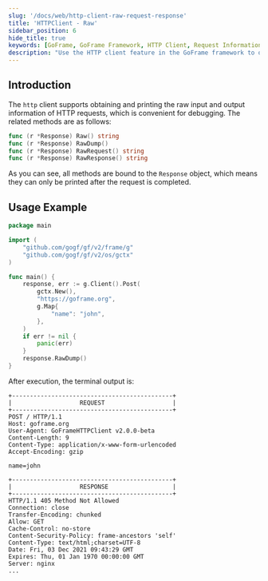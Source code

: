 ```yaml
---
slug: '/docs/web/http-client-raw-request-response'
title: 'HTTPClient - Raw'
sidebar_position: 6
hide_title: true
keywords: [GoFrame, GoFrame Framework, HTTP Client, Request Information Printing, Raw Request, Debugging, Response Information, HTTP Request, Go Language, Web Development]
description: "Use the HTTP client feature in the GoFrame framework to obtain and print raw input and output information of HTTP requests. The main methods include Raw, RawDump, RawRequest, and RawResponse, which are useful for debugging HTTP requests. The example demonstrates the method of sending POST requests using the GoFrame framework and printing the request and response."
---
```


## Introduction

The `http` client supports obtaining and printing the raw input and output information of HTTP requests, which is convenient for debugging. The related methods are as follows:

```go
func (r *Response) Raw() string
func (r *Response) RawDump()
func (r *Response) RawRequest() string
func (r *Response) RawResponse() string
```

As you can see, all methods are bound to the `Response` object, which means they can only be printed after the request is completed.

## Usage Example

```go
package main

import (
    "github.com/gogf/gf/v2/frame/g"
    "github.com/gogf/gf/v2/os/gctx"
)

func main() {
    response, err := g.Client().Post(
        gctx.New(),
        "https://goframe.org",
        g.Map{
            "name": "john",
        },
    )
    if err != nil {
        panic(err)
    }
    response.RawDump()
}
```

After execution, the terminal output is:

```
+---------------------------------------------+
|                   REQUEST                   |
+---------------------------------------------+
POST / HTTP/1.1
Host: goframe.org
User-Agent: GoFrameHTTPClient v2.0.0-beta
Content-Length: 9
Content-Type: application/x-www-form-urlencoded
Accept-Encoding: gzip

name=john

+---------------------------------------------+
|                   RESPONSE                  |
+---------------------------------------------+
HTTP/1.1 405 Method Not Allowed
Connection: close
Transfer-Encoding: chunked
Allow: GET
Cache-Control: no-store
Content-Security-Policy: frame-ancestors 'self'
Content-Type: text/html;charset=UTF-8
Date: Fri, 03 Dec 2021 09:43:29 GMT
Expires: Thu, 01 Jan 1970 00:00:00 GMT
Server: nginx
...
```